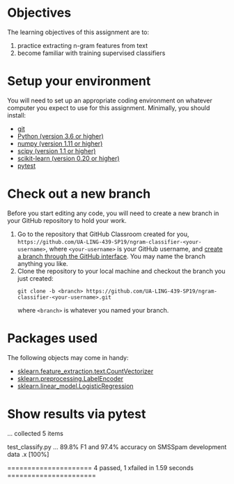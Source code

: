 # Objectives

The learning objectives of this assignment are to:
1. practice extracting n-gram features from text
2. become familiar with training supervised classifiers

# Setup your environment

You will need to set up an appropriate coding environment on whatever computer
you expect to use for this assignment.
Minimally, you should install:

* [git](https://git-scm.com/downloads)
* [Python (version 3.6 or higher)](https://www.python.org/downloads/)
* [numpy (version 1.11 or higher)](http://www.numpy.org/)
* [scipy (version 1.1 or higher)](https://www.scipy.org/)
* [scikit-learn (version 0.20 or higher)](http://scikit-learn.org/)
* [pytest](https://docs.pytest.org/)

# Check out a new branch

Before you start editing any code, you will need to create a new branch in your
GitHub repository to hold your work.

1. Go to the repository that GitHub Classroom created for you,
`https://github.com/UA-LING-439-SP19/ngram-classifier-<your-username>`, where
`<your-username>` is your GitHub username, and
[create a branch through the GitHub interface](https://help.github.com/articles/creating-and-deleting-branches-within-your-repository/).
You may name the branch anything you like.
2. Clone the repository to your local machine and checkout the branch you
just created:
   ```
   git clone -b <branch> https://github.com/UA-LING-439-SP19/ngram-classifier-<your-username>.git
   ```
   where `<branch>` is whatever you named your branch.


# Packages used
The following objects may come in handy:
* [sklearn.feature_extraction.text.CountVectorizer]()
* [sklearn.preprocessing.LabelEncoder]()
* [sklearn.linear_model.LogisticRegression]() 


# Show results via pytest
...
collected 5 items                                                              

test_classify.py ...
89.8% F1 and 97.4% accuracy on SMSSpam development data
.x                                                   [100%]

===================== 4 passed, 1 xfailed in 1.59 seconds ======================
```

